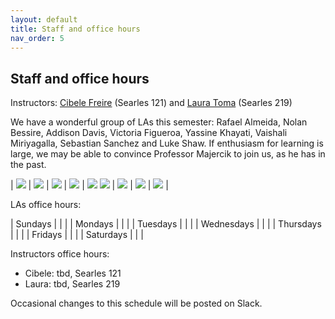 ```yaml
---
layout: default 
title: Staff and office hours 
nav_order: 5
---
```



## Staff and office hours 


Instructors: [Cibele Freire](https://www.bowdoin.edu/profiles/faculty/cfreire/index.html) (Searles 121) and [Laura Toma](https://tildesites.bowdoin.edu/~ltoma/)  (Searles 219)

We have a wonderful group of LAs this semester: Rafael Almeida, Nolan Bessire, Addison Davis, Victoria Figueroa, Yassine Khayati,  Vaishali Miriyagalla,  Sebastian Sanchez and Luke Shaw. If enthusiasm for learning is large, we may be able to convince Professor Majercik to join us, as he has in the past. 
	
| ![](staff/rafael.jpg) | ![](staff/nolan.jpg)  | ![](staff/addison.jpg) | ![](staff/victoria.jpg) | ![](staff/yassine.jpg)   ![](staff/vaishali.jpg) | ![](staff/sebastian.jpg) | ![](./staff/luke.jpg)  | ![](staff/majercik.png) |


LAs office hours: 

| Sundays      |   |   | 
| Mondays      |   |   |
| Tuesdays     |   |   |
| Wednesdays   |   |   |
| Thursdays    |   |   |
| Fridays      |   |   | 
| Saturdays    |   |   | 


Instructors office hours:
 * Cibele: tbd, Searles 121
 * Laura:  tbd, Searles 219 



Occasional changes to this schedule  will be posted on Slack. 
